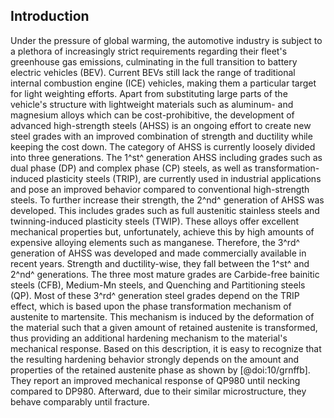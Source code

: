 ## Introduction
Under the pressure of global warming, the automotive industry is subject to a plethora of increasingly strict requirements regarding their fleet's greenhouse gas emissions, culminating in the full transition to battery electric vehicles (BEV).
Current BEVs still lack the range of traditional internal combustion engine (ICE) vehicles, making them a particular target for light weighting efforts.
Apart from substituting large parts of the vehicle's structure with lightweight materials such as aluminum- and magnesium alloys which can be cost-prohibitive, the development of advanced high-strength steels (AHSS) is an ongoing effort to create new steel grades with an improved combination of strength and ductility while keeping the cost down.
The category of AHSS is currently loosely divided into three generations. The 1^st^ generation AHSS including grades such as dual phase (DP) and complex phase (CP) steels, as well as transformation-induced plasticity steels (TRIP), are currently used in industrial applications and pose an improved behavior compared to conventional high-strength steels.
To further increase their strength, the 2^nd^ generation of AHSS was developed. This includes grades such as full austenitic stainless steels and twinning-induced plasticity steels (TWIP).
These alloys offer excellent mechanical properties but, unfortunately, achieve this by high amounts of expensive alloying elements such as manganese. 
Therefore, the 3^rd^ generation of AHSS was developed and made commercially available in recent years.
Strength and ductility-wise, they fall between the 1^st^ and 2^nd^ generations.
The three most mature grades are Carbide-free bainitic steels (CFB), Medium-Mn steels, and Quenching and Partitioning steels (QP).
Most of these 3^rd^ generation steel grades depend on the TRIP effect, which is based upon the phase transformation mechanism of austenite to martensite.
This mechanism is induced by the deformation of the material such that a given amount of retained austenite is transformed, thus providing an additional hardening mechanism to the material's mechanical response.
Based on this description, it is easy to recognize that the resulting hardening behavior strongly depends on the amount and properties of the retained austenite phase as shown by [@doi:10/grnffb].
They report an improved mechanical response of QP980 until necking compared to DP980.
Afterward, due to their similar microstructure, they behave comparably until fracture.